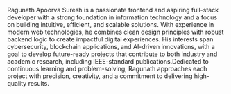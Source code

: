 Ragunath Apoorva Suresh is a passionate frontend and aspiring full-stack developer with a strong foundation in information technology and a focus on building intuitive, efficient, and scalable solutions. With experience in modern web technologies, he combines clean design principles with robust backend logic to create impactful digital experiences.
His interests span cybersecurity, blockchain applications, and AI-driven innovations, with a goal to develop future-ready projects that contribute to both industry and academic research, including IEEE-standard publications.Dedicated to continuous learning and problem-solving, Ragunath approaches each project with precision, creativity, and a commitment to delivering high-quality results.
